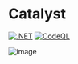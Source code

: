 # Catalyst
[![.NET](https://github.com/CodingCatalysts/Catalyst/actions/workflows/dotnet.yml/badge.svg)](https://github.com/CodingCatalysts/Catalyst/actions/workflows/dotnet.yml) [![CodeQL](https://github.com/CodingCatalysts/Catalyst/actions/workflows/codeql-analysis.yml/badge.svg)](https://github.com/CodingCatalysts/Catalyst/actions/workflows/codeql-analysis.yml)

![image](https://user-images.githubusercontent.com/48451054/179251245-db22826b-45fa-47b7-ad30-596678d19c63.png)
